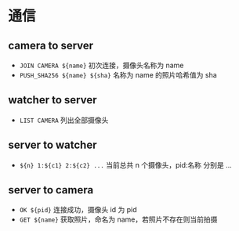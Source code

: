 # 通信

## camera to server

- `JOIN CAMERA ${name}` 初次连接，摄像头名称为 name
- `PUSH_SHA256 ${name} ${sha}` 名称为 name 的照片哈希值为 sha

## watcher to server

- `LIST CAMERA` 列出全部摄像头

## server to watcher

- `${n} 1:${c1} 2:${c2} ...` 当前总共 n 个摄像头，pid:名称 分别是 ...

## server to camera

- `OK ${pid}` 连接成功，摄像头 id 为 pid
- `GET ${name}` 获取照片，命名为 name，若照片不存在则当前拍摄
